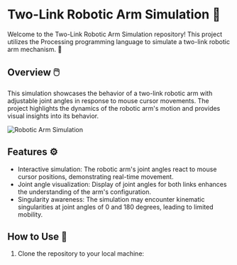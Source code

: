 # Two-Link Robotic Arm Simulation :robot:

Welcome to the Two-Link Robotic Arm Simulation repository! This project utilizes the Processing programming language to simulate a two-link robotic arm mechanism. 🦾

## Overview :computer_mouse:

This simulation showcases the behavior of a two-link robotic arm with adjustable joint angles in response to mouse cursor movements. The project highlights the dynamics of the robotic arm's motion and provides visual insights into its behavior.

![Robotic Arm Simulation](screenshot.png)

## Features :gear:

- Interactive simulation: The robotic arm's joint angles react to mouse cursor positions, demonstrating real-time movement.
- Joint angle visualization: Display of joint angles for both links enhances the understanding of the arm's configuration.
- Singularity awareness: The simulation may encounter kinematic singularities at joint angles of 0 and 180 degrees, leading to limited mobility.

## How to Use :rocket:

1. Clone the repository to your local machine:

   ```bash
